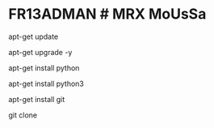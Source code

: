 # FR13ADMAN # MRX MoUsSa

apt-get update 

apt-get upgrade -y

apt-get install python

apt-get install python3

apt-get install git

git clone 

